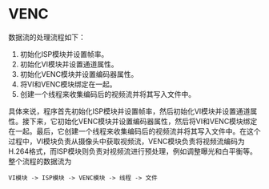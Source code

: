 # VENC

数据流的处理流程如下：

1. 初始化ISP模块并设置帧率。
2. 初始化VI模块并设置通道属性。
3. 初始化VENC模块并设置编码器属性。
4. 将VI和VENC模块绑定在一起。
5. 创建一个线程来收集编码后的视频流并将其写入文件中。

具体来说，程序首先初始化ISP模块并设置帧率，然后初始化VI模块并设置通道属性。接下来，它初始化VENC模块并设置编码器属性，然后将VI和VENC模块绑定在一起。最后，它创建一个线程来收集编码后的视频流并将其写入文件中。在这个过程中，VI模块负责从摄像头中获取视频流，VENC模块负责将视频流编码为H.264格式，而ISP模块则负责对视频流进行预处理，例如调整曝光和白平衡等。整个流程的数据流为

```shell
VI模块 -> ISP模块 -> VENC模块 -> 线程 -> 文件
```



